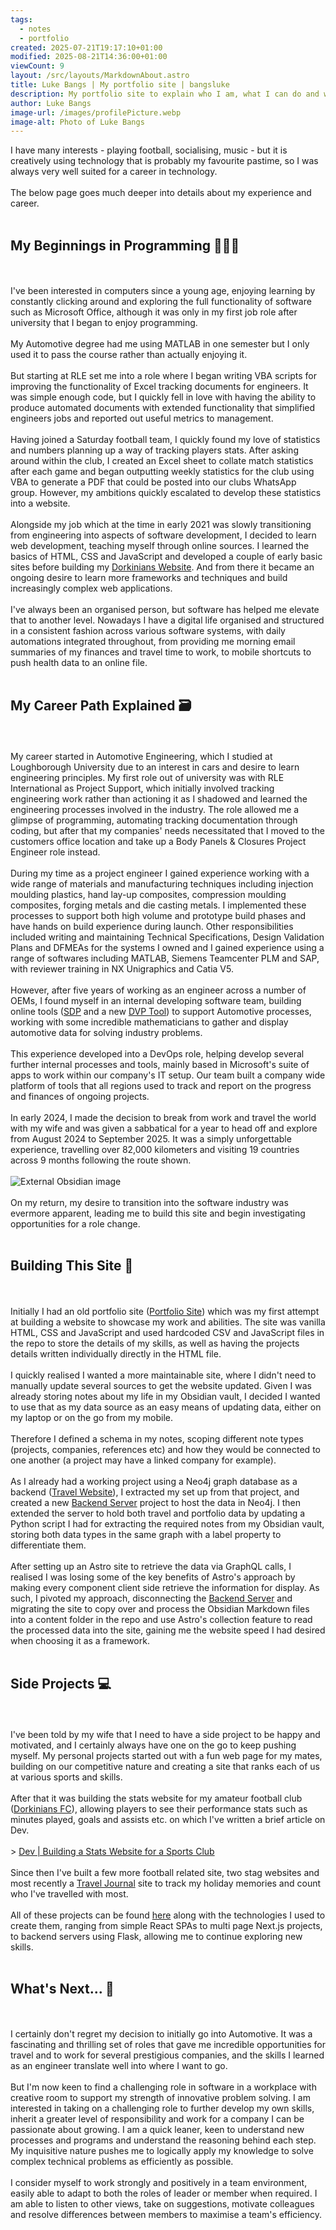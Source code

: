 ```yaml
---
tags:
  - notes
  - portfolio
created: 2025-07-21T19:17:10+01:00
modified: 2025-08-21T14:36:00+01:00
viewCount: 9
layout: /src/layouts/MarkdownAbout.astro
title: Luke Bangs | My portfolio site | bangsluke
description: My portfolio site to explain who I am, what I can do and what I want to do
author: Luke Bangs
image-url: /images/profilePicture.webp
image-alt: Photo of Luke Bangs
---
```

I have many interests - playing football, socialising, music - but it is creatively using technology that is probably my favourite pastime, so I was always very well suited for a career in technology.<br><br>The below page goes much deeper into details about my experience and career.<br><br><h2>My Beginnings in Programming 👨🏻‍💻</h2><br><br>I've been interested in computers since a young age, enjoying learning by constantly clicking around and exploring the full functionality of software such as <span class="theme-link">Microsoft</span> Office, although it was only in my first job role after university that I began to enjoy programming.<br><br>My Automotive degree had me using MATLAB in one semester but I only used it to pass the course rather than actually enjoying it. <br><br>But starting at <span class="theme-link">RLE</span> set me into a role where I began writing <span class="theme-link">VBA</span> scripts for improving the functionality of <span class="theme-link">Excel</span> tracking documents for engineers. It was simple enough code, but I quickly fell in love with having the ability to produce automated documents with extended functionality that simplified engineers jobs and reported out useful metrics to management.<br><br>Having joined a Saturday <span class="theme-link">football</span> team, I quickly found my love of statistics and numbers planning up a way of tracking players stats. After asking around within the club, I created an <span class="theme-link">Excel</span> sheet to collate match statistics after each game and began outputting weekly statistics for the club using <span class="theme-link">VBA</span> to generate a PDF that could be posted into our clubs WhatsApp group. However, my ambitions quickly escalated to develop these statistics into a website.<br><br>Alongside my job which at the time in early 2021 was slowly transitioning from engineering into aspects of software development, I decided to learn web development, teaching myself through online sources. I learned the basics of <span class="theme-link">HTML</span>, <span class="theme-link">CSS</span> and <span class="theme-link">JavaScript</span> and developed a couple of early basic sites before building my <a href="/projects/dorkinians-website" class="theme-link">Dorkinians Website</a>. And from there it became an ongoing desire to learn more frameworks and techniques and build increasingly complex web applications.<br><br>I've always been an organised person, but software has helped me elevate that to another level. Nowadays I have a digital life organised and structured in a consistent fashion across various software systems, with daily automations integrated throughout, from providing me morning email summaries of my finances and travel time to work, to mobile shortcuts to push health data to an online file.<br><br><h2>My Career Path Explained 🗃️</h2><br><br>My career started in Automotive Engineering, which I studied at <span class="theme-link">Loughborough University</span> due to an interest in cars and desire to learn engineering principles. My first role out of university was with <span class="theme-link">RLE International</span> as <span class="theme-link">Project Support</span>, which initially involved tracking engineering work rather than actioning it as I shadowed and learned the engineering processes involved in the industry. The role allowed me a glimpse of programming, automating tracking documentation through coding, but after that my companies' needs necessitated that I moved to the customers office location and take up a <span class="theme-link">Body Panels & Closures Project Engineer</span> role instead.<br><br>During my time as a project engineer I gained experience working with a wide range of materials and manufacturing techniques including injection moulding plastics, hand lay-up composites, compression moulding composites, forging metals and die casting metals. I implemented these processes to support both high volume and prototype build phases and have hands on build experience during launch. Other responsibilities included writing and maintaining Technical Specifications, Design Validation Plans and <span class="theme-link">DFMEA</span>s for the systems I owned and I gained experience using a range of softwares including MATLAB, Siemens Teamcenter PLM and SAP, with reviewer training in NX Unigraphics and Catia V5.<br><br>However, after five years of working as an engineer across a number of <span class="theme-link">OEMs</span>, I found myself in an internal developing software team, building online tools (<a href="/projects/sdp" class="theme-link">SDP</a> and a new <a href="/projects/dvp-tool" class="theme-link">DVP Tool</a>) to support Automotive processes, working with some incredible mathematicians to gather and display automotive data for solving industry problems.<br><br>This experience developed into a <span class="theme-link">DevOps</span> role, helping develop several further internal processes and tools, mainly based in <span class="theme-link">Microsoft</span>'s suite of apps to work within our company's IT setup. Our team built a company wide platform of tools that all regions used to track and report on the progress and finances of ongoing projects.<br><br>In early 2024, I made the decision to break from work and travel the world with my wife and was given a sabbatical for a year to head off and explore from August 2024 to September 2025. It was a simply unforgettable experience, travelling over 82,000 kilometers and visiting 19 countries across 9 months following the route shown.<br><br><img src="https://i.imgur.com/AKxdBiC.png" alt="External Obsidian image"><br><br>On my return, my desire to transition into the software industry was evermore apparent, leading me to build this site and begin investigating opportunities for a role change.<br><br><h2>Building This Site 🧱</h2><br><br>Initially I had an old portfolio site (<a href="/projects/portfolio-site" class="theme-link">Portfolio Site</a>) which was my first attempt at building a website to showcase my work and abilities. The site was vanilla <span class="theme-link">HTML</span>, <span class="theme-link">CSS</span> and <span class="theme-link">JavaScript</span> and used hardcoded <span class="theme-link">CSV</span> and <span class="theme-link">JavaScript</span> files in the repo to store the details of my skills, as well as having the projects details written individually directly in the <span class="theme-link">HTML</span> file.<br><br>I quickly realised I wanted a more maintainable site, where I didn't need to manually update several sources to get the website updated. Given I was already storing notes about my life in my <span class="theme-link">Obsidian</span> vault, I decided I wanted to use that as my data source as an easy means of updating data, either on my laptop or on the go from my mobile.<br><br>Therefore I defined a schema in my notes, scoping different note types (projects, companies, references etc) and how they would be connected to one another (a project may have a linked company for example).<br><br>As I already had a working project using a <span class="theme-link">Neo4j</span> graph database as a backend (<a href="/projects/travel-website" class="theme-link">Travel Website</a>), I extracted my set up from that project, and created a new <a href="/projects/backend-server" class="theme-link">Backend Server</a> project to host the data in <span class="theme-link">Neo4j</span>. I then extended the server to hold both travel and portfolio data by updating a <span class="theme-link">Python</span> script I had for extracting the required notes from my <span class="theme-link">Obsidian</span> vault, storing both data types in the same graph with a label property to differentiate them.<br><br>After setting up an <span class="theme-link">Astro</span> site to retrieve the data via <span class="theme-link">GraphQL</span> calls, I realised I was losing some of the key benefits of <span class="theme-link">Astro</span>'s approach by making every component client side retrieve the information for display. As such, I pivoted my approach, disconnecting the <a href="/projects/backend-server" class="theme-link">Backend Server</a> and migrating the site to copy over and process the <span class="theme-link">Obsidian</span> <span class="theme-link">Markdown</span> files into a content folder in the repo and use <span class="theme-link">Astro</span>'s collection feature to read the processed data into the site, gaining me the website speed I had desired when choosing it as a framework. <br><br><h2>Side Projects 💻</h2><br><br>I've been told by my wife that I need to have a side project to be happy and motivated, and I certainly always have one on the go to keep pushing myself. My personal projects started out with a fun web page for my mates, building on our competitive nature and creating a site that ranks each of us at various sports and skills.<br><br>After that it was building the stats website for my amateur football club (<a href="/projects/dorkinians-website" class="theme-link">Dorkinians FC</a>), allowing players to see their performance stats such as minutes played, goals and assists etc. on which I've written a brief article on Dev.<br><br>> <a href="https://dev.to/bangsluke/building-a-stats-website-for-a-sports-club-4g5m" class="theme-link" target="_blank" rel="noopener noreferrer">Dev | Building a Stats Website for a Sports Club</a><br><br>Since then I've built a few more <span class="theme-link">football</span> related site, two stag websites and most recently a <a href="/projects/travel-website" class="theme-link">Travel Journal</a> site to track my holiday memories and count who I've travelled with most.<br><br>All of these projects can be found <a href="/projects" class="theme-link">here</a> along with the technologies I used to create them, ranging from simple <span class="theme-link">React</span> SPAs to multi page <span class="theme-link">Next.js</span> projects, to backend servers using <span class="theme-link">Flask</span>, allowing me to continue exploring new skills.<br><br><h2>What's Next... 🚀</h2><br><br>I certainly don't regret my decision to initially go into Automotive. It was a fascinating and thrilling set of roles that gave me incredible opportunities for travel and to work for several prestigious companies, and the skills I learned as an engineer translate well into where I want to go. <br><br>But I'm now keen to find a challenging role in software in a workplace with creative room to support my strength of innovative problem solving. I am interested in taking on a challenging role to further develop my own skills, inherit a greater level of responsibility and work for a company I can be passionate about growing. I am a quick leaner, keen to understand new processes and programs and understand the reasoning behind each step. My inquisitive nature pushes me to logically apply my knowledge to solve complex technical problems as efficiently as possible.<br><br>I consider myself to work strongly and positively in a team environment, easily able to adapt to both the roles of leader or member when required. I am able to listen to other views, take on suggestions, motivate colleagues and resolve differences between members to maximise a team's efficiency.<br><br>
